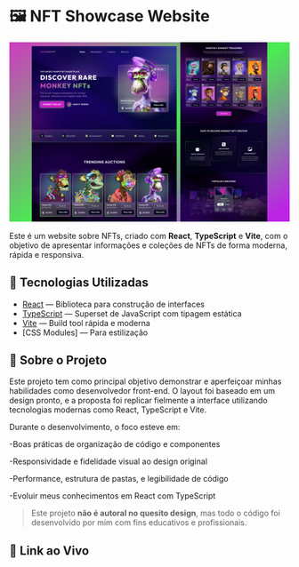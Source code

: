 # 🖼️ NFT Showcase Website

![NFT Website Screenshot](/public/MonkeyCover.jpg)

Este é um website sobre NFTs, criado com **React**, **TypeScript** e **Vite**, com o objetivo de apresentar informações e coleções de NFTs de forma moderna, rápida e responsiva.

## 🚀 Tecnologias Utilizadas

- [React](https://reactjs.org/) — Biblioteca para construção de interfaces
- [TypeScript](https://www.typescriptlang.org/) — Superset de JavaScript com tipagem estática
- [Vite](https://vitejs.dev/) — Build tool rápida e moderna
- [CSS Modules] — Para estilização

## 🧠 Sobre o Projeto
Este projeto tem como principal objetivo demonstrar e aperfeiçoar minhas habilidades como desenvolvedor front-end. O layout foi baseado em um design pronto, e a proposta foi replicar fielmente a interface utilizando tecnologias modernas como React, TypeScript e Vite.

Durante o desenvolvimento, o foco esteve em:

-Boas práticas de organização de código e componentes

-Responsividade e fidelidade visual ao design original

-Performance, estrutura de pastas, e legibilidade de código

-Evoluir meus conhecimentos em React com TypeScript

> Este projeto **não é autoral no quesito design**, mas todo o código foi desenvolvido por mim com fins educativos e profissionais.

## 🔗 Link ao Vivo

